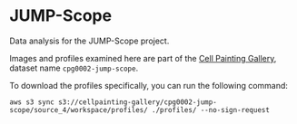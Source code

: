 # JUMP-Scope

Data analysis for the JUMP-Scope project. 

Images and profiles examined here are part of the [Cell Painting Gallery](https://github.com/broadinstitute/cellpainting-gallery), dataset name `cpg0002-jump-scope`.

To download the profiles specifically, you can run the following command:
```
aws s3 sync s3://cellpainting-gallery/cpg0002-jump-scope/source_4/workspace/profiles/ ./profiles/ --no-sign-request
```
